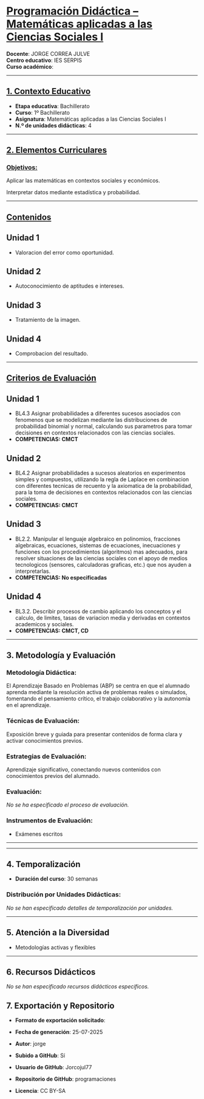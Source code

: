 # <u>Programación Didáctica – Matemáticas aplicadas a las Ciencias Sociales I</u>

**Docente**: JORGE CORREA JULVE  
**Centro educativo**: IES SERPIS  
**Curso académico**:   

---

## <u>1. Contexto Educativo</u>

- **Etapa educativa**: Bachillerato
- **Curso**: 1º Bachillerato
- **Asignatura**: Matemáticas aplicadas a las Ciencias Sociales I
- **N.º de unidades didácticas**: 4

---
## <u>2. Elementos Curriculares</u>

### <u>Objetivos:</u>



Aplicar las matemáticas en contextos sociales y económicos.

Interpretar datos mediante estadística y probabilidad.



---

## <u>Contenidos</u>

## Unidad 1
- Valoracion del error como oportunidad.
## Unidad 2
- Autoconocimiento de aptitudes e intereses.
## Unidad 3
- Tratamiento de la imagen.
## Unidad 4
- Comprobacion del resultado.


---

## <u>Criterios de Evaluación</u>

## Unidad 1
- BL4.3 Asignar probabilidades a diferentes sucesos asociados con fenomenos que se modelizan mediante las distribuciones de probabilidad binomial y normal, calculando sus parametros para tomar decisiones en contextos relacionados con las ciencias sociales.
- **COMPETENCIAS: CMCT**
## Unidad 2
- BL4.2 Asignar probabilidades a sucesos aleatorios en experimentos simples y compuestos, utilizando la regla de Laplace en combinacion con diferentes tecnicas de recuento y la axiomatica de la probabilidad, para la toma de decisiones en contextos relacionados con las ciencias sociales.
- **COMPETENCIAS: CMCT**
## Unidad 3
- BL2.2. Manipular el lenguaje algebraico en polinomios, fracciones algebraicas, ecuaciones, sistemas de ecuaciones, inecuaciones y funciones con los procedimientos (algoritmos) mas adecuados, para resolver situaciones de las ciencias sociales con el apoyo de medios tecnologicos (sensores, calculadoras graficas, etc.) que nos ayuden a interpretarlas.
- **COMPETENCIAS: No especificadas**
## Unidad 4
- BL3.2. Describir procesos de cambio aplicando los conceptos y el calculo, de limites, tasas de variacion media y derivadas en contextos academicos y sociales.
- **COMPETENCIAS: CMCT, CD**


---

## 3. Metodología y Evaluación

### Metodología Didáctica:

El Aprendizaje Basado en Problemas (ABP) se centra en que el alumnado aprenda mediante la resolución activa de problemas reales o simulados, fomentando el pensamiento crítico, el trabajo colaborativo y la autonomía en el aprendizaje.


### Técnicas de Evaluación:

Exposición breve y guiada para presentar contenidos de forma clara y activar conocimientos previos.


### Estrategias de Evaluación:

Aprendizaje significativo, conectando nuevos contenidos con conocimientos previos del alumnado.


### Evaluación:

_No se ha especificado el proceso de evaluación._


### Instrumentos de Evaluación:


- Exámenes escritos



---
---

## 4. Temporalización

- **Duración del curso**: 30 semanas

### **Distribución por Unidades Didácticas:**


_No se han especificado detalles de temporalización por unidades._


---

## 5. Atención a la Diversidad



* Metodologías activas y flexibles


---

## 6. Recursos Didácticos


_No se han especificado recursos didácticos específicos._

## 7. Exportación y Repositorio

- **Formato de exportación solicitado**: 
- **Fecha de generación**: 25-07-2025
- **Autor**: jorge


- **Subido a GitHub**: Sí
- **Usuario de GitHub**: Jorcojul77
- **Repositorio de GitHub**: programaciones

- **Licencia**: CC BY-SA


